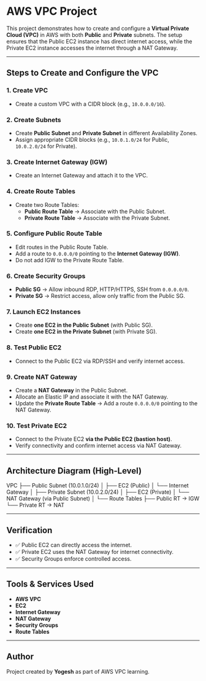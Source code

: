 # AWS VPC Project

This project demonstrates how to create and configure a **Virtual Private Cloud (VPC)** in AWS with both **Public** and **Private** subnets. The setup ensures that the Public EC2 instance has direct internet access, while the Private EC2 instance accesses the internet through a NAT Gateway.

---

## Steps to Create and Configure the VPC

### 1. Create VPC
- Create a custom VPC with a CIDR block (e.g., `10.0.0.0/16`).

### 2. Create Subnets
- Create **Public Subnet** and **Private Subnet** in different Availability Zones.
- Assign appropriate CIDR blocks (e.g., `10.0.1.0/24` for Public, `10.0.2.0/24` for Private).

### 3. Create Internet Gateway (IGW)
- Create an Internet Gateway and attach it to the VPC.

### 4. Create Route Tables
- Create two Route Tables:
  - **Public Route Table** → Associate with the Public Subnet.
  - **Private Route Table** → Associate with the Private Subnet.

### 5. Configure Public Route Table
- Edit routes in the Public Route Table.
- Add a route to `0.0.0.0/0` pointing to the **Internet Gateway (IGW)**.
- Do not add IGW to the Private Route Table.

### 6. Create Security Groups
- **Public SG** → Allow inbound RDP, HTTP/HTTPS, SSH from `0.0.0.0/0`.
- **Private SG** → Restrict access, allow only traffic from the Public SG.

### 7. Launch EC2 Instances
- Create **one EC2 in the Public Subnet** (with Public SG).
- Create **one EC2 in the Private Subnet** (with Private SG).

### 8. Test Public EC2
- Connect to the Public EC2 via RDP/SSH and verify internet access.

### 9. Create NAT Gateway
- Create a **NAT Gateway** in the Public Subnet.
- Allocate an Elastic IP and associate it with the NAT Gateway.
- Update the **Private Route Table** → Add a route `0.0.0.0/0` pointing to the NAT Gateway.

### 10. Test Private EC2
- Connect to the Private EC2 **via the Public EC2 (bastion host)**.
- Verify connectivity and confirm internet access via NAT Gateway.

---

## Architecture Diagram (High-Level)





VPC
├── Public Subnet (10.0.1.0/24)
│ ├── EC2 (Public)
│ └── Internet Gateway
│
├── Private Subnet (10.0.2.0/24)
│ ├── EC2 (Private)
│ └── NAT Gateway (via Public Subnet)
│
└── Route Tables
├── Public RT → IGW
└── Private RT → NAT


---

## Verification
- ✅ Public EC2 can directly access the internet.
- ✅ Private EC2 uses the NAT Gateway for internet connectivity.
- ✅ Security Groups enforce controlled access.

---

## Tools & Services Used
- **AWS VPC**
- **EC2**
- **Internet Gateway**
- **NAT Gateway**
- **Security Groups**
- **Route Tables**

---

## Author
Project created by **Yogesh** as part of AWS VPC learning.






